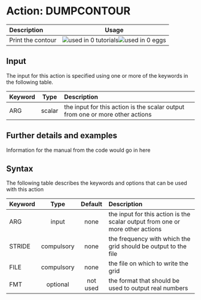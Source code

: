 # Action: DUMPCONTOUR

| Description    | Usage |
|:--------|:--------:|
| Print the contour | ![used in 0 tutorials](https://img.shields.io/badge/tutorials-0-red.svg)![used in 0 eggs](https://img.shields.io/badge/nest-0-red.svg) | 

## Input

The input for this action is specified using one or more of the keywords in the following table.

| Keyword |  Type | Description |
|:--------|:------:|:-----------|
| ARG | scalar | the input for this action is the scalar output from one or more other actions |


## Further details and examples 
Information for the manual from the code would go in here 
## Syntax 
The following table describes the keywords and options that can be used with this action 

| Keyword | Type | Default | Description |
|:-------|:----:|:-------:|:-----------|
| ARG | input | none | the input for this action is the scalar output from one or more other actions |
| STRIDE | compulsory | none |  the frequency with which the grid should be output to the file |
| FILE | compulsory | none |  the file on which to write the grid |
| FMT | optional | not used | the format that should be used to output real numbers |
